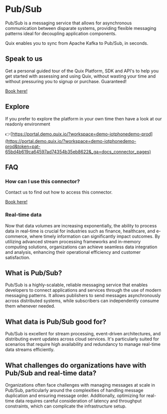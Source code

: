 <!--[tech-name]-->
# Pub/Sub

<!--[blurb-about-tech]-->
Pub/Sub is a messaging service that allows for asynchronous communication between disparate systems, providing flexible messaging patterns ideal for decoupling application components.

Quix enables you to sync from Apache Kafka <span id="to_or_from">to</span> <span id="techname">Pub/Sub</span>, in seconds.

## Speak to us

Get a personal guided tour of the Quix Platform, SDK and API's to help you get started with assessing and using Quix, without wasting your time and without pressuring you to signup or purchase. Guaranteed!

[Book here!](https://quix.io/book-a-demo)


## Explore

If you prefer to explore the platform in your own time then have a look at our readonly environment

👉[https://portal.demo.quix.io/?workspace=demo-iotphonedemo-prod](https://portal.demo.quix.io/?workspace=demo-iotphonedemo-prod&token=pat-65bd4b619ca64597ad74354b35eb8622&_ga=docs_connector_pages)


## FAQ 

### How can I use this connector?

Contact us to find out how to access this connector.

[Book here!](https://quix.io/book-a-demo)

### Real-time data

Now that data volumes are increasing exponentially, the ability to process data in real-time is crucial for industries such as finance, healthcare, and e-commerce, where timely information can significantly impact outcomes. By utilizing advanced stream processing frameworks and in-memory computing solutions, organizations can achieve seamless data integration and analysis, enhancing their operational efficiency and customer satisfaction.

## What is <span id="techname">Pub/Sub</span>?

<!--[tech-seo-text]-->
Pub/Sub is a highly-scalable, reliable messaging service that enables developers to connect applications and services through the use of modern messaging patterns. It allows publishers to send messages asynchronously across distributed systems, while subscribers can independently consume them whenever needed.

## What data is <span id="techname">Pub/Sub</span> good for?

<!--[tech-data-seo-text]-->
Pub/Sub is excellent for stream processing, event-driven architectures, and distributing event updates across cloud services. It's particularly suited for scenarios that require high availability and redundancy to manage real-time data streams efficiently.

## What challenges do organizations have with <span id="techname">Pub/Sub</span> and real-time data?

<!--[tech-challenges-seo-text]-->
Organizations often face challenges with managing messages at scale in Pub/Sub, particularly around the complexities of handling message duplication and ensuring message order. Additionally, optimizing for real-time data requires careful consideration of latency and throughput constraints, which can complicate the infrastructure setup.